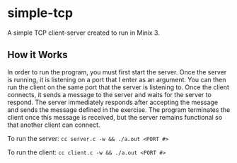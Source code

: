 # simple-tcp
A simple TCP client-server created to run in Minix 3.

## How it Works
In order to run the program, you must first start the server. Once the server is running, it is listening on a port that I enter as an argument. You can then run the client on the same port that the server is listening to. Once the client connects, it sends a message to the server and waits for the server to respond. The server immediately responds after accepting the message and sends the message defined in the exercise. The program terminates the client once this message is received, but the server remains functional so that another client can connect. 

To run the server: `cc server.c -w && ./a.out <PORT #>`

To run the client: `cc client.c -w && ./a.out <PORT #>`
